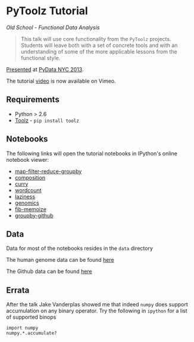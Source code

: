 PyToolz Tutorial
================

*Old School - Functional Data Analysis*

> This talk will use core functionality from the `PyToolz` projects. Students will leave both with a set of concrete tools and with an understanding of some
of the more applicable lessons from the functional style.

[Presented](http://pydata.org/nyc2013/abstracts/#103) at [PyData NYC 2013](http://pydata.org/nyc2013).

The tutorial [video](http://vimeo.com/80096814) is now available on Vimeo.


Requirements
------------

* Python > 2.6
* [Toolz](https://github.com/pytoolz/toolz) - `pip install toolz`


Notebooks
---------

The following links will open the tutorial notebooks in IPython's online notebook viewer:

* [map-filter-reduce-groupby](http://nbviewer.ipython.org/urls/raw.githubusercontent.com/mrocklin/pydata-toolz/master/1-map-filter-reduce-groupby.ipynb)
* [composition](http://nbviewer.ipython.org/urls/raw.githubusercontent.com/mrocklin/pydata-toolz/master/2-composition.ipynb)
* [curry](http://nbviewer.ipython.org/urls/raw.githubusercontent.com/mrocklin/pydata-toolz/master/3-curry.ipynb)
* [wordcount](http://nbviewer.ipython.org/urls/raw.githubusercontent.com/mrocklin/pydata-toolz/master/4-wordcount.ipynb)
* [laziness](http://nbviewer.ipython.org/urls/raw.githubusercontent.com/mrocklin/pydata-toolz/master/5-laziness.ipynb)
* [genomics](http://nbviewer.ipython.org/urls/raw.githubusercontent.com/mrocklin/pydata-toolz/master/6-genomics.ipynb)
* [fib-memoize](http://nbviewer.ipython.org/urls/raw.githubusercontent.com/mrocklin/pydata-toolz/master/7-fib-memoize.ipynb)
* [groupby-github](http://nbviewer.ipython.org/urls/raw.githubusercontent.com/mrocklin/pydata-toolz/master/8-groupby-github.ipynb)


Data
----

Data for most of the notebooks resides in the `data` directory

The human genome data can be found [here](http://hgdownload.cse.ucsc.edu/goldenPath/hg19/chromosomes/)

The Github data can be found [here](http://www.githubarchive.org/)


Errata
------

After the talk Jake Vanderplas showed me that indeed `numpy` does support
accumulation on any binary operator.  Try the following in `ipython` for a
list of supported binops

    import numpy
    numpy.*.accumulate?

